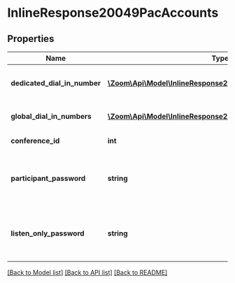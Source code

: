 # InlineResponse20049PacAccounts

## Properties
Name | Type | Description | Notes
------------ | ------------- | ------------- | -------------
**dedicated_dial_in_number** | [**\Zoom\Api\Model\InlineResponse20049DedicatedDialInNumber[]**](InlineResponse20049DedicatedDialInNumber.md) | List of dedicated dial-in numbers. | [optional] 
**global_dial_in_numbers** | [**\Zoom\Api\Model\InlineResponse20049DedicatedDialInNumber[]**](InlineResponse20049DedicatedDialInNumber.md) | List of global dial-in numbers. | [optional] 
**conference_id** | **int** | Conference ID. | [optional] 
**participant_password** | **string** | Participant password: numeric value - length is less than 6. | [optional] 
**listen_only_password** | **string** | Listen-Only password: numeric value - length is less than 6. | [optional] 

[[Back to Model list]](../README.md#documentation-for-models) [[Back to API list]](../README.md#documentation-for-api-endpoints) [[Back to README]](../README.md)


